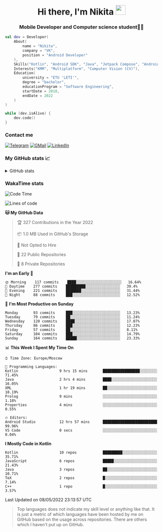 <h1 align="center">
Hi there, I'm Nikita 
<img src="https://github.com/blackcater/blackcater/raw/main/images/Hi.gif" height="32"/>
</h1>
<h3 align="center">Mobile Developer and Computer science student👨‍💻</h3>

```kotlin
val dev = Developer(
    About(
        name = "Nikita",
        company = "VK",
        position = "Android Developer"
    ),
    Skills("Kotlin", "Android SDK", "Java", "Jetpack Compose", "Android Jetpack"),
    Interests("KMM", "Multiplatform", "Computer Vision (CV)"),
    Education(
        university = "ETU 'LETI'",
        degree = "bachelor",
        educationProgram = "Software Engineering",
        startDate = 2018,
        endDate = 2022
    )
)

while (dev.isAlive) {
    dev.code()
}
```

### Contact me

[![Telegram](https://img.shields.io/badge/Telegram-white?style=for-the-badge&logo=telegram&logoColor=29e9ea)](https://t.me/po4yka)
[![GMail](https://img.shields.io/badge/Gmail-white?style=for-the-badge&logo=gmail&logoColor=d14836)](mailto:pochaev.nik@gmail.com)
[![LinkedIn](https://img.shields.io/badge/linkedin%20-white.svg?&style=for-the-badge&logo=linkedin&logoColor=%230077B5)](https://www.linkedin.com/in/nikita-pochaev-415b5a1a1)

### My GitHub stats 📈

<details>
  <summary>GitHub stats</summary>
  <p align="center">
    <img src="https://github-readme-stats.vercel.app/api?username=po4yka&show_icons=true&theme=dark" />
  </p>
</details>

### WakaTime stats

<!--START_SECTION:waka-->
![Code Time](http://img.shields.io/badge/Code%20Time-0-blue)

![Lines of code](https://img.shields.io/badge/From%20Hello%20World%20I%27ve%20Written-1%20Million%20lines%20of%20code-blue)

**🐱 My GitHub Data** 

> 🏆 327 Contributions in the Year 2022
 > 
> 📦 1.0 MB Used in GitHub's Storage 
 > 
> 🚫 Not Opted to Hire
 > 
> 📜 22 Public Repositories 
 > 
> 🔑 8 Private Repositories  
 > 
**I'm an Early 🐤** 

```text
🌞 Morning    117 commits    ████░░░░░░░░░░░░░░░░░░░░░   16.64% 
🌆 Daytime    277 commits    █████████░░░░░░░░░░░░░░░░   39.4% 
🌃 Evening    221 commits    ███████░░░░░░░░░░░░░░░░░░   31.44% 
🌙 Night      88 commits     ███░░░░░░░░░░░░░░░░░░░░░░   12.52%

```
📅 **I'm Most Productive on Sunday** 

```text
Monday       93 commits     ███░░░░░░░░░░░░░░░░░░░░░░   13.23% 
Tuesday      79 commits     ██░░░░░░░░░░░░░░░░░░░░░░░   11.24% 
Wednesday    120 commits    ████░░░░░░░░░░░░░░░░░░░░░   17.07% 
Thursday     86 commits     ███░░░░░░░░░░░░░░░░░░░░░░   12.23% 
Friday       57 commits     ██░░░░░░░░░░░░░░░░░░░░░░░   8.11% 
Saturday     104 commits    ███░░░░░░░░░░░░░░░░░░░░░░   14.79% 
Sunday       164 commits    █████░░░░░░░░░░░░░░░░░░░░   23.33%

```


📊 **This Week I Spent My Time On** 

```text
⌚︎ Time Zone: Europe/Moscow

💬 Programming Languages: 
Kotlin                   9 hrs 15 mins       █████████████████░░░░░░░░   71.45% 
Java                     2 hrs 4 mins        ████░░░░░░░░░░░░░░░░░░░░░   16.05% 
XML                      1 hr 19 mins        ██░░░░░░░░░░░░░░░░░░░░░░░   10.19% 
Prolog                   9 mins              ░░░░░░░░░░░░░░░░░░░░░░░░░   1.18% 
Properties               4 mins              ░░░░░░░░░░░░░░░░░░░░░░░░░   0.55%

🔥 Editors: 
Android Studio           12 hrs 57 mins      █████████████████████████   99.96% 
VS Code                  0 secs              ░░░░░░░░░░░░░░░░░░░░░░░░░   0.04%

```

**I Mostly Code in Kotlin** 

```text
Kotlin                   10 repos            █████████░░░░░░░░░░░░░░░░   35.71% 
JavaScript               6 repos             █████░░░░░░░░░░░░░░░░░░░░   21.43% 
Java                     3 repos             ██░░░░░░░░░░░░░░░░░░░░░░░   10.71% 
TeX                      2 repos             █░░░░░░░░░░░░░░░░░░░░░░░░   7.14% 
C++                      1 repo              █░░░░░░░░░░░░░░░░░░░░░░░░   3.57%

```



 Last Updated on 08/05/2022 23:13:57 UTC
<!--END_SECTION:waka-->

> Top languages does not indicate my skill level or anything like that. It is just a metric of which languages have been hosted by me on GitHub based on the usage across repositories. There are others which I haven't put up on GitHub.
